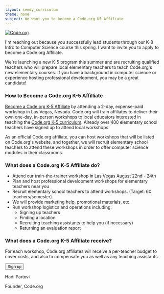 ```yaml
---
layout: sendy_curriculum
theme: none
subject: We want you to become a Code.org K5 Affiliate
---
```


[![Code.org](/images/fit-48/logo.png)](/)


I'm reaching out because you successfully lead students through our K-8 Intro to Computer Science course this spring. I want to invite you to apply to become a Code.org Affiliate.

We're launching a new K-5 program this summer and are recruiting qualified teachers who will prepare local elementary teachers to teach Code.org's new elementary courses. If you have a background in computer science or experience hosting professional development, you may be a great candidate!

### **How to Become a Code.org K-5 Affilliate**
[Become a Code.org K-5 Affiliate](https://docs.google.com/a/code.org/forms/d/1Sz1L4KXT-1K56XL4ThmbFuvcJCoUkKy_Vjw-gmulcK8/viewform) by attending a 2-day, expense-paid workshop in Las Vegas, Nevada. Code.org will train affiliates to deliver their own one-day, in-person workshops to local educators interested in teaching the [Code.org K-5 curriculum](http://code.org/educate/curriculum). Already over 400 elementary school teachers have signed up to attend local workshops.

As an official Code.org affiliate, you can host workshops that will be listed on Code.org's website, and together, we will recruit elementary school teachers to attend these workshops in order to offer computer science modules in their classrooms.

### **What does a Code.org K-5 Affiliate do?**
- Attend our train-the-trainer workshop in Las Vegas August 22nd - 24th
- Plan and host professional development workshops for elementary teachers near you
- Recruit elementary school teachers to attend workshops. (Target: 60 teachers/semester).
- We will provide marketing help, promotional materials, etc.
- Run workshop logistics and operations including:
	- Signing up teachers
	- Finding a location
	- Recruiting teaching assistants to help you (if necessary)
	- Returning an evaluation report

### **What does a Code.org K-5 Affiliate receive?**
For each workshop, Code.org affiliates will receive a per-teacher budget to cover costs, and also to compensate you as well as any teaching assistants.


[<button>Sign up</button>](https://docs.google.com/a/code.org/forms/d/1Sz1L4KXT-1K56XL4ThmbFuvcJCoUkKy_Vjw-gmulcK8/viewform)

Hadi Partovi

Founder, Code.org


